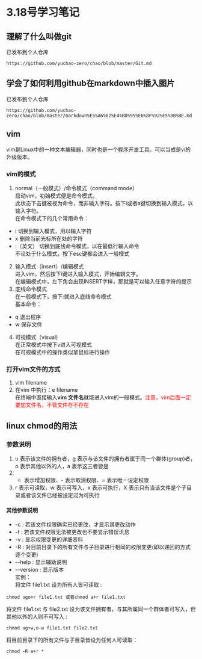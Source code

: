 # 3.18号学习笔记

## 理解了什么叫做git
已发布到个人仓库
``` 
https://github.com/yuchao-zero/chao/blob/master/Git.md
```
## 学会了如何利用github在markdown中插入图片
已发布到个人仓库
``` 
https://github.com/yuchao-zero/chao/blob/master/markdown%E5%A6%82%E4%BD%95%E6%8F%92%E5%9B%BE.md
```

## vim   
vim是Linux中的一种文本编辑器，同时也是一个程序开发工具。可以当成是vi的升级版本。
### vim的模式
1. normal（一般模式）/命令模式（command mode）   
启动vim，初始模式便是命令模式。   
此状态下击键被视为命令，而非输入字符。按下i或者a键切换到输入模式，以输入字符。   
在命令模式下的几个常用命令：
- i 切换到输入模式，用以输入字符
- x 删除当前光标所在处的字符
- :（英文） 切换到底线命令模式，以在最低行输入命令   
不论处于什么模式，按下esc键都会进入一般模式
2. 输入模式（insert）/编辑模式   
进入vim，然后按下i键进入输入模式，开始编辑文字。   
在编辑模式中，左下角会出现INSERT字样，那就是可以输入任意字符的提示
3. 底线命令模式   
在一般模式下，按下:就进入底线命令模式   
基本命令：
- q 退出程序
- w 保存文件
4. 可视模式（visual)   
在正常模式中按下v进入可视模式   
在可视模式中的操作类似拿鼠标进行操作
### 打开vim文件的方式
1. vim filename
2. 在vim 中执行：e filename   
在终端中直接输入**vim 文件名**就能进入vim的一般模式。<font color=red>注意，vim后面一定要加文件名，不管文件存不存在</font>

## linux chmod的用法
### 参数说明
1. u 表示该文件的拥有者，g 表示与该文件的拥有者属于同一个群体(group)者，o 表示其他以外的人，a 表示这三者皆是
2. + 表示增加权限、- 表示取消权限、= 表示唯一设定权限
3. r 表示可读取，w 表示可写入，x 表示可执行，X 表示只有当该文件是个子目录或者该文件已经被设定过为可执行
#### 其他参数说明
- -c : 若该文件权限确实已经更改，才显示其更改动作
- -f : 若该文件权限无法被更改也不要显示错误讯息
- -v : 显示权限变更的详细资料
- -R : 对目前目录下的所有文件与子目录进行相同的权限变更(即以递回的方式逐个变更)
- --help : 显示辅助说明
- --version : 显示版本   
实例：   
将文件 file1.txt 设为所有人皆可读取 :
```
chmod ugo+r file1.txt 或者chmod a+r file1.txt
```   
将文件 file1.txt 与 file2.txt 设为该文件拥有者，与其所属同一个群体者可写入，但其他以外的人则不可写入 :
```
chmod ug+w,o-w file1.txt file2.txt
```
将目前目录下的所有文件与子目录皆设为任何人可读取：
```
chmod -R a+r *
```




